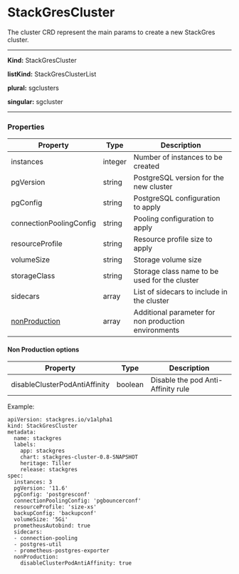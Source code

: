 # StackGresCluster

The cluster CRD represent the main params to create a new StackGres cluster.

___

**Kind:** StackGresCluster

**listKind:** StackGresClusterList

**plural:** sgclusters

**singular:** sgcluster
___

### **Properties**


| Property | Type | Description |
|-----------|------|-------------|
| instances | integer  | Number of instances to be created  |
| pgVersion | string  | PostgreSQL version for the new cluster  |
| pgConfig | string  | PostgreSQL configuration to apply  |
| connectionPoolingConfig | string  | Pooling configuration to apply  |
| resourceProfile | string  | Resource profile size to apply  |
| volumeSize | string  | Storage volume size  |
| storageClass | string  | Storage class name to be used for the cluster  |
| sidecars | array  | List of sidecars to include in the cluster  |
| [nonProduction](#non-production-options)  | array  | Additional parameter for non production environments  |

#### Non Production options
| Property | Type | Description |
|-----------|------|-------------|
| disableClusterPodAntiAffinity | boolean | Disable the pod Anti-Affinity rule |

Example:

```
apiVersion: stackgres.io/v1alpha1
kind: StackGresCluster
metadata:
  name: stackgres
  labels:
    app: stackgres
    chart: stackgres-cluster-0.8-SNAPSHOT
    heritage: Tiller
    release: stackgres
spec:
  instances: 3
  pgVersion: '11.6'
  pgConfig: 'postgresconf'
  connectionPoolingConfig: 'pgbouncerconf'
  resourceProfile: 'size-xs'
  backupConfig: 'backupconf'
  volumeSize: '5Gi'
  prometheusAutobind: true
  sidecars:
  - connection-pooling
  - postgres-util
  - prometheus-postgres-exporter
  nonProduction:
    disableClusterPodAntiAffinity: true
```
